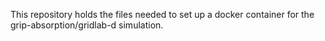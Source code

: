 This repository holds the files needed to set up a docker container for the grip-absorption/gridlab-d simulation.
